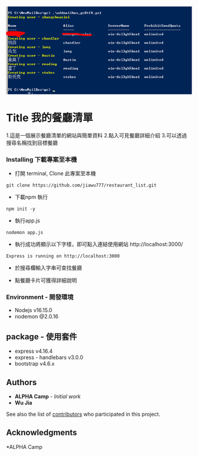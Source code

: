 ![image](https://github.com/lexsaints/powershell/blob/master/IMG/ps2.png)

# Title 我的餐廳清單

1.這是一個展示餐廳清單的網站與簡單資料
2.點入可見餐廳詳細介紹
3.可以透過搜尋名稱找到目標餐廳

### Installing 下載專案至本機

* 打開 terminal, Clone 此專案至本機
```
git clone https://github.com/jiawu777/restaurant_list.git
```
* 下載npm 執行
```
npm init -y
```

* 執行app.js

```
nodemon app.js
```
* 執行成功將顯示以下字樣，即可點入連結使用網站 http://localhost:3000/
```
Express is running on http://localhost:3000
```

* 於搜尋欄輸入字串可查找餐廳

* 點餐廳卡片可獲得詳細說明
### Environment - 開發環境

* Nodejs v16.15.0
* nodemon @2.0.16

## package - 使用套件

* express v4.16.4
* express - handlebars v3.0.0
* bootstrap v4.6.x

## Authors

* **ALPHA Camp** - *Initial work*
* **Wu Jia**

See also the list of [contributors](https://github.com/your/project/contributors) who participated in this project.

## Acknowledgments

*ALPHA Camp
